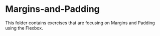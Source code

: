 # Margins-and-Padding
This folder contains exercises that are focusing on Margins and Padding using the Flexbox.
